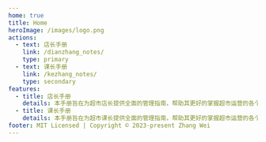 ```yaml
---
home: true
title: Home
heroImage: /images/logo.png
actions:
  - text: 店长手册
    link: /dianzhang_notes/
    type: primary
  - text: 课长手册
    link: /kezhang_notes/
    type: secondary
features:
  - title: 店长手册
    details: 本手册旨在为超市店长提供全面的管理指南，帮助其更好的掌握超市运营的各个方面。
  - title: 课长手册
    details: 本手册旨在为超市课长提供全面的管理指南，帮助其更好的掌握超市运营的各个方面。
footer: MIT Licensed | Copyright © 2023-present Zhang Wei
---
```

